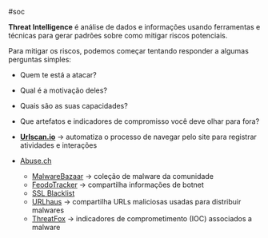 #soc 

**Threat Intelligence** é análise de dados e informações usando ferramentas e técnicas para gerar padrões sobre como mitigar riscos potenciais.

Para mitigar os riscos, podemos começar tentando responder a algumas perguntas simples:
- Quem te está a atacar?
- Qual é a motivação deles?
- Quais são as suas capacidades?
- Que artefatos e indicadores de compromisso você deve olhar para fora?


- **[Urlscan.io](https://urlscan.io/)** -> automatiza o processo de navegar pelo site para registrar atividades e interações
- [Abuse.ch](https://abuse.ch/)
	- [MalwareBazaar](https://bazaar.abuse.ch/) -> coleção de malware da comunidade
	- [FeodoTracker](https://feodotracker.abuse.ch/) -> compartilha informações de botnet
	- [SSL Blacklist](https://sslbl.abuse.ch/)
	- [URLhaus](https://urlhaus.abuse.ch/) -> compartilha URLs maliciosas usadas para distribuir malwares
	- [ThreatFox](https://threatfox.abuse.ch/) -> indicadores de comprometimento (IOC) associados a malware

